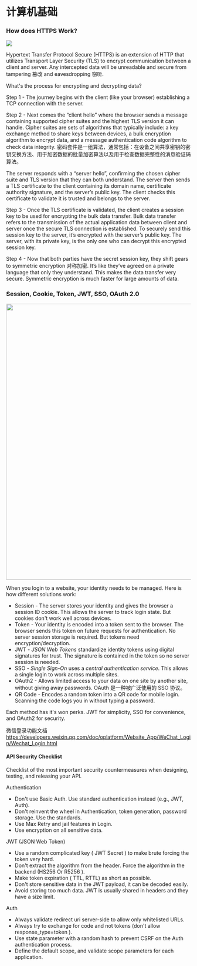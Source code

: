 # 计算机基础


### How does HTTPS Work?

<img src="images/https.jpeg" />

Hypertext Transfer Protocol Secure (HTTPS) is an extension of HTTP that utilizes Transport Layer Security (TLS) to encrypt communication between a client and server.  Any intercepted data will be unreadable and secure from tampering 篡改 and eavesdropping 窃听.

What's the process for encrypting and decrypting data?

Step 1 - The journey begins with the client (like your browser) establishing a TCP connection with the server.

Step 2 - Next comes the “client hello” where the browser sends a message containing supported cipher suites and the highest TLS version it can handle. Cipher suites are sets of algorithms that typically include: a key exchange method to share keys between devices, a bulk encryption algorithm to encrypt data, and a message authentication code algorithm to check data integrity. 密码套件是一组算法，通常包括：在设备之间共享密钥的密钥交换方法、用于加密数据的批量加密算法以及用于检查数据完整性的消息验证码算法。

The server responds with a “server hello”, confirming the chosen cipher suite and TLS version that they can both understand. The server then sends a TLS certificate to the client containing its domain name, certificate authority signature, and the server’s public key. The client checks this certificate to validate it is trusted and belongs to the server.

Step 3 - Once the TLS certificate is validated, the client creates a session key to be used for encrypting the bulk data transfer. Bulk data transfer refers to the transmission of the actual application data between client and server once the secure TLS connection is established. To securely send this session key to the server, it’s encrypted with the server’s public key. The server, with its private key, is the only one who can decrypt this encrypted session key.

Step 4 - Now that both parties have the secret session key, they shift gears to symmetric encryption 对称加密. It’s like they’ve agreed on a private language that only they understand. This makes the data transfer very secure. Symmetric encryption is much faster for large amounts of data.


### Session, Cookie, Token, JWT, SSO, OAuth 2.0

<img src="images/sso.jpeg" width="750" />

When you login to a website, your identity needs to be managed. Here is how different solutions work:

* Session - The server stores your identity and gives the browser a session ID cookie. This allows the server to track login state. But cookies don't work well across devices.
* Token - Your identity is encoded into a token sent to the browser. The browser sends this token on future requests for authentication. No server session storage is required. But tokens need encryption/decryption.
* JWT - *JSON Web Tokens* standardize identity tokens using digital signatures for trust. The signature is contained in the token so no server session is needed.
* SSO - *Single Sign-On* uses a *central authentication service*. This allows a single login to work across multiple sites.
* OAuth2 - Allows limited access to your data on one site by another site, without giving away passwords. OAuth 是一种被广泛使用的 SSO 协议。
* QR Code - Encodes a random token into a QR code for mobile login. Scanning the code logs you in without typing a password.

Each method has it's won perks. JWT for simplicity, SSO for convenience, and OAuth2 for security.

微信登录功能文档 https://developers.weixin.qq.com/doc/oplatform/Website_App/WeChat_Login/Wechat_Login.html


#### API Security Checklist

Checklist of the most important security countermeasures when designing, testing, and releasing your API.

Authentication
* Don't use Basic Auth. Use standard authentication instead (e.g., JWT, Auth).
* Don't reinvent the wheel in Authentication, token generation, password storage. Use the standards.
* Use Max Retry and jail features in Login.
* Use encryption on all sensitive data.

JWT (JSON Web Token)
* Use a random complicated key ( JWT Secret ) to make brute forcing the token very hard.
* Don't extract the algorithm from the header. Force the algorithm in the backend (HS256 Or R5256 ).
* Make token expiration ( TTL, RTTL) as short as possible.
* Don't store sensitive data in the JWT payload, it can be decoded easily.
* Avoid storing too much data. JWT is usually shared in headers and they have a size limit.

Auth
* Always validate redirect uri server-side to allow only whitelisted URLs.
* Always try to exchange for code and not tokens (don't allow response_type=token ).
* Use state parameter with a random hash to prevent CSRF on the Auth authentication process.
* Define the default scope, and validate scope parameters for each application.

